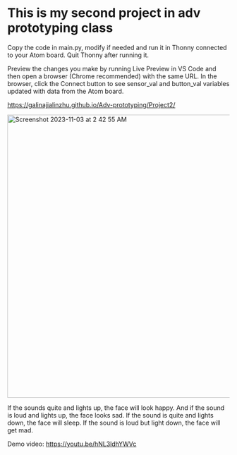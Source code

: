 # This is my second project in adv prototyping class


Copy the code in main.py, modify if needed and run it in Thonny connected to your Atom board. Quit Thonny after running it.

Preview the changes you make by running Live Preview in VS Code and then open a browser (Chrome recommended) with the same URL. In the browser, click the Connect button to see sensor_val and button_val variables updated with data from the Atom board.

https://galinajialinzhu.github.io/Adv-prototyping/Project2/


<img width="642" alt="Screenshot 2023-11-03 at 2 42 55 AM" src="https://github.com/galinajialinzhu/Adv-prototyping/assets/92561657/a329f9a2-da55-4c2a-a5c5-5a7801431acc">

If the sounds quite and lights up, the face will look happy. And if the sound is loud and lights up, the face looks sad. If the sound is quite and lights down, the face will sleep. If the sound is loud but light down, the face will get mad.

Demo video:
https://youtu.be/hNL3ldhYWVc
